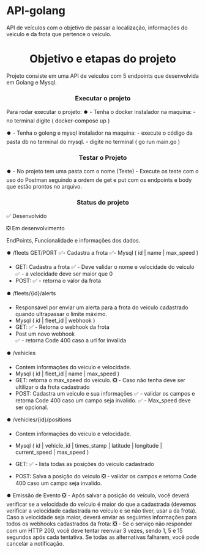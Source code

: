 # API-golang
API de veículos com o objetivo de passar a localização, informações do veiculo e da frota que pertence o veículo. 


 <h1 align="center"> Objetivo e etapas do projeto </h1>
 
 Projeto consiste em uma API de veiculos com 5 endpoints que desenvolvida em Golang e Mysql.
 
 <h3 align="center"> Executar o projeto </h3>
 
 
 Para rodar executar o projeto:
  ⏺️  - Tenha o docker instalador na maquina:
          - no terminal digite  ( docker-compose up )
  
  ⏺️  - Tenha o goleng e mysql instalador na maquina: 
          - execute o código da pasta db no terminal do mysql.
          - digite no terminal ( go run main.go )
          
   <h3 align="center"> Testar o Projeto </h3>     
   
  ⏺️ - No projeto tem uma pasta com o nome (Teste)
      - Execute os teste com o uso do Postman seguindo a ordem de get e put com os endpoints e body que estão prontos no arquivo.
  
   <h3 align="center"> Status do projeto </h3>
  
 ✅ Desenvolvido
 
 ❎ Em desenvolvimento
 
 EndPoints, Funcionalidade e informações dos dados.
 
 ⏺️ /fleets  GET/PORT
 ✅- Cadastra a frota 
 ✅- Mysql ( id | name | max_speed )
   - GET: Cadastra a frota 
   ✅ - Deve validar o nome e velocidade do veiculo
   ✅ - a velocidade deve ser maior que 0
   - POST: 
   ✅ - retorna o valor da frota

 
 ⏺️ /fleets/{id}/alerts  
   - Responsavel por enviar um alerta para a frota do veiculo cadastrado quando ultrapassar o limite máximo.
   - Mysql ( id | fleet_id | webhook )
   - GET: 
   ✅ - Retorna o webhook da frota
   - Post um novo webhook  
   ✅ - retorna Code 400 caso a url for invalida
   
   
 ⏺️ /vehicles
   - Contem informações do veiculo e velocidade.
   - Mysql ( id | fleet_id | name | max_speed )
   - GET: retorna o max_speed do veiculo.
    ❎ - Caso não tenha deve ser ultilizar o da frota cadastrado
   - POST: Cadastra um veiculo e sua informações
    ✅  - validar os campos e retorna Code 400 caso um campo seja invalido.
    ✅ - Max_speed deve ser opcional.
 
 ⏺️ /vehicles/{id}/positions
   - Contem informações do veiculo e velocidade.
   - Mysql ( id | vehicle_id | times_stamp | latitude | longitude | current_speed | max_speed )
   - GET: 
     ✅ - lista todas as posições do veiculo cadastrado
   
   - POST: Salva a posição do veiculo 
     ❎ - validar os campos e retorna Code 400 caso um campo seja invalido. 
 
 ⏺️ Emissão de Evento
     ❎ - Após salvar a posição do veículo, você deverá verificar se a velocidade do veículo é maior do que a
           cadastrada (devemos verificar a velocidade cadastrada no veículo e se não tiver, usar a da frota).
           Caso a velocidade seja maior, deverá enviar as seguintes informações para todos os webhooks
           cadastrados da frota:
     ❎ - Se o serviço não responder com um HTTP 200, você deve tentar reenviar 3 vezes, sendo 1, 5 e 15
           segundos após cada tentativa. Se todas as alternativas falharem, você pode cancelar a notificação.

   
